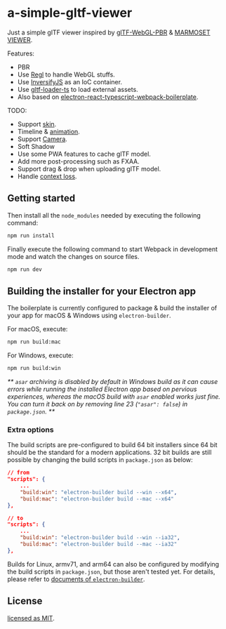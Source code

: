 # a-simple-gltf-viewer

Just a simple glTF viewer inspired by [glTF-WebGL-PBR](https://github.com/KhronosGroup/glTF-WebGL-PBR/) & [MARMOSET VIEWER](https://marmoset.co/viewer/).

Features:
* PBR
* Use [Regl](https://github.com/regl-project/regl/) to handle WebGL stuffs.
* Use [InversifyJS](https://github.com/inversify/InversifyJS) as an IoC container.
* Use [gltf-loader-ts](https://github.com/bwasty/gltf-loader-ts/) to load external assets.
* Also based on [electron-react-typescript-webpack-boilerplate](https://github.com/Devtography/electron-react-typescript-webpack-boilerplate).

TODO:
* Support [skin](https://github.com/KhronosGroup/glTF/tree/master/specification/2.0#skin).
* Timeline & [animation](https://github.com/KhronosGroup/glTF/tree/master/specification/2.0#animations).
* Support [Camera](https://github.com/KhronosGroup/glTF/tree/master/specification/2.0#cameras).
* Soft Shadow
* Use some PWA features to cache glTF model.
* Add more post-processing such as FXAA.
* Support drag & drop when uploading glTF model.
* Handle [context loss](https://github.com/regl-project/regl/blob/gh-pages/API.md#context-loss).

## Getting started

Then install all the `node_modules` needed by executing the following command:
```bash
npm run install
```

Finally execute the following command to start Webpack in development mode and 
watch the changes on source files.
```bash
npm run dev
```

## Building the installer for your Electron app
The boilerplate is currently configured to package & build the installer of 
your app for macOS & Windows using `electron-builder`. 

For macOS, execute:
```bash
npm run build:mac
```

For Windows, execute:
```bash
npm run build:win
```
_** `asar` archiving is disabled by default in Windows build as it can cause 
errors while running the installed Electron app based on pervious experiences, 
whereas the macOS build with `asar` enabled works just fine. You can turn it 
back on by removing line 23 (`"asar": false`) in `package.json`. **_

### Extra options
The build scripts are pre-configured to build 64 bit installers since 64 bit 
should be the standard for a modern applications. 32 bit builds are still 
possible by changing the build scripts in `package.json` as below:
```json
// from
"scripts": {
    ...
    "build:win": "electron-builder build --win --x64",
    "build:mac": "electron-builder build --mac --x64"
},

// to
"scripts": {
    ...
    "build:win": "electron-builder build --win --ia32",
    "build:mac": "electron-builder build --mac --ia32"
},
```

Builds for Linux, armv71, and arm64 can also be configured by modifying the 
build scripts in `package.json`, but those aren't tested yet. For details, 
please refer to [documents of `electron-builder`](https://www.electron.build/cli).

## License
[licensed as MIT](LICENSE).
